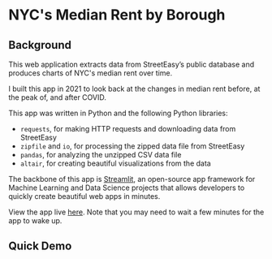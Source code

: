 # NYC's Median Rent by Borough
## Background
This web application extracts data from StreetEasy’s public database and produces charts of NYC's median rent over time.

I built this app in 2021 to look back at the changes in median rent before, at the peak of, and after COVID. 

This app was written in Python and the following Python libraries:
- `requests`, for making HTTP requests and downloading data from StreetEasy
- `zipfile` and `io`, for processing the zipped data file from StreetEasy
- `pandas`, for analyzing the unzipped CSV data file
- `altair`, for creating beautiful visualizations from the data

The backbone of this app is [Streamlit](https://streamlit.io/), an open-source app framework for Machine Learning and Data Science projects that allows developers to quickly create beautiful web apps in minutes.

View the app live [here](https://share.streamlit.io/quandollar/nyc_rent_app/main/nyc_rent_app.py). Note that you may need to wait a few minutes for the app to wake up.

## Quick Demo

